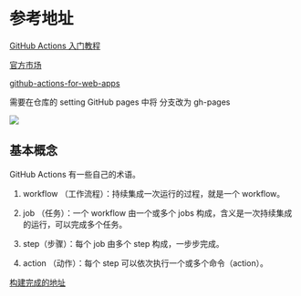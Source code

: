 # 参考地址

[GitHub Actions 入门教程](http://www.ruanyifeng.com/blog/2019/09/getting-started-with-github-actions.html)

[官方市场](https://github.com/marketplace?type=actions)

[github-actions-for-web-apps](https://lukeboyle.com/blog-posts/2019/08/github-actions-for-web-apps)

需要在仓库的 setting GitHub pages 中将 分支改为 gh-pages

![](https://tva1.sinaimg.cn/large/008eGmZEgy1gng9fhexewj313008uab9.jpg)

## 基本概念

GitHub Actions 有一些自己的术语。

1. workflow （工作流程）：持续集成一次运行的过程，就是一个 workflow。

2. job （任务）：一个 workflow 由一个或多个 jobs 构成，含义是一次持续集成的运行，可以完成多个任务。

3. step（步骤）：每个 job 由多个 step 构成，一步步完成。

4. action （动作）：每个 step 可以依次执行一个或多个命令（action）。

[构建完成的地址](https://yill625.github.io/github-actions-demo/)

